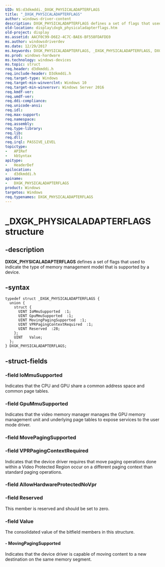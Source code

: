 ```yaml
---
UID: NS:d3dkmddi._DXGK_PHYSICALADAPTERFLAGS
title: "_DXGK_PHYSICALADAPTERFLAGS"
author: windows-driver-content
description: DXGK_PHYSICALADAPTERFLAGS defines a set of flags that used to indicate the type of memory management model that is supported by a device.
old-location: display\dxgk_physicaladapterflags.htm
old-project: display
ms.assetid: AACF0C99-D6E2-4C7C-BAE6-BF558FDAFDE0
ms.author: windowsdriverdev
ms.date: 12/29/2017
ms.keywords: DXGK_PHYSICALADAPTERFLAGS, _DXGK_PHYSICALADAPTERFLAGS, DXGK_PHYSICALADAPTERFLAGS structure [Display Devices], d3dkmddi/DXGK_PHYSICALADAPTERFLAGS, display.dxgk_physicaladapterflags
ms.prod: windows-hardware
ms.technology: windows-devices
ms.topic: struct
req.header: d3dkmddi.h
req.include-header: D3dkmddi.h
req.target-type: Windows
req.target-min-winverclnt: Windows 10
req.target-min-winversvr: Windows Server 2016
req.kmdf-ver: 
req.umdf-ver: 
req.ddi-compliance: 
req.unicode-ansi: 
req.idl: 
req.max-support: 
req.namespace: 
req.assembly: 
req.type-library: 
req.lib: 
req.dll: 
req.irql: PASSIVE_LEVEL
topictype:
-	APIRef
-	kbSyntax
apitype:
-	HeaderDef
apilocation:
-	d3dkmddi.h
apiname:
-	DXGK_PHYSICALADAPTERFLAGS
product: Windows
targetos: Windows
req.typenames: DXGK_PHYSICALADAPTERFLAGS
---
```


# _DXGK_PHYSICALADAPTERFLAGS structure


## -description


<b>DXGK_PHYSICALADAPTERFLAGS</b> defines a set of flags that used to indicate the type of memory management model that is supported by a device.


## -syntax


````
typedef struct _DXGK_PHYSICALADAPTERFLAGS {
  union {
    struct {
      UINT IoMmuSupported  :1;
      UINT GpuMmuSupported  :1;
      UINT MovingPagingSupported  :1;
      UINT VPRPagingContextRequired  :1;
      UINT Reserved  :28;
    };
    UINT   Value;
  };
} DXGK_PHYSICALADAPTERFLAGS;
````


## -struct-fields




### -field IoMmuSupported

Indicates that the CPU and GPU share a common address space and common page tables.


### -field GpuMmuSupported

Indicates that the video memory manager manages the GPU memory management unit and underlying page tables to expose services to the user mode driver.


### -field MovePagingSupported

 


### -field VPRPagingContextRequired

Indicates that the device driver requires that move paging operations done within a Video Protected Region occur on a different paging context than standard paging operations.


### -field AllowHardwareProtectedNoVpr

 


### -field Reserved

This member is reserved and should be set to zero.


### -field Value

The consolidated  value of the bitfield members in this structure.


#### - MovingPagingSupported

Indicates that the device driver is capable of moving content to a new destination on the same memory segment.

